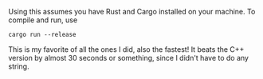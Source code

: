 Using this assumes you have Rust and Cargo installed on your machine. To compile and run, use
```
cargo run --release
```


This is my favorite of all the ones I did, also the fastest! It beats the C++ version by almost 30 seconds or something, since I didn't have to do any string.